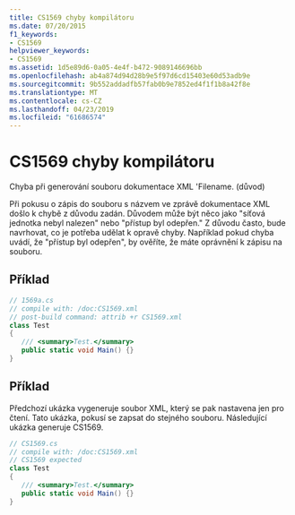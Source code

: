 ```yaml
---
title: CS1569 chyby kompilátoru
ms.date: 07/20/2015
f1_keywords:
- CS1569
helpviewer_keywords:
- CS1569
ms.assetid: 1d5e89d6-0a05-4e4f-b472-9089146696bb
ms.openlocfilehash: ab4a874d94d28b9e5f97d6cd15403e60d53adb9e
ms.sourcegitcommit: 9b552addadfb57fab0b9e7852ed4f1f1b8a42f8e
ms.translationtype: MT
ms.contentlocale: cs-CZ
ms.lasthandoff: 04/23/2019
ms.locfileid: "61686574"
---
```

# <a name="compiler-error-cs1569"></a>CS1569 chyby kompilátoru
Chyba při generování souboru dokumentace XML 'Filename. (důvod)  
  
 Při pokusu o zápis do souboru s názvem ve zprávě dokumentace XML došlo k chybě z důvodu zadán. Důvodem může být něco jako "síťová jednotka nebyl nalezen" nebo "přístup byl odepřen." Z důvodu často, bude navrhovat, co je potřeba udělat k opravě chyby. Například pokud chyba uvádí, že "přístup byl odepřen", by ověříte, že máte oprávnění k zápisu na souboru.  
  
## <a name="example"></a>Příklad  
  
```csharp  
// 1569a.cs  
// compile with: /doc:CS1569.xml  
// post-build command: attrib +r CS1569.xml  
class Test  
{  
   /// <summary>Test.</summary>  
   public static void Main() {}  
}  
```  
  
## <a name="example"></a>Příklad  
 Předchozí ukázka vygeneruje soubor XML, který se pak nastavena jen pro čtení. Tato ukázka, pokusí se zapsat do stejného souboru. Následující ukázka generuje CS1569.  
  
```csharp  
// CS1569.cs  
// compile with: /doc:CS1569.xml  
// CS1569 expected  
class Test  
{  
   /// <summary>Test.</summary>  
   public static void Main() {}  
}  
```
